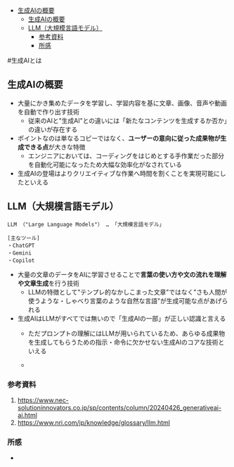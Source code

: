 - [生成AIの概要](#生成AIの概要)
  - [生成AIの概要](#生成AIの概要)
  - [LLM（大規模言語モデル）](#LLM（大規模言語モデル）)
    - [参考資料](#参考資料)
    - [所感](#所感)

#生成AIとは

## 生成AIの概要
* 大量にかき集めたデータを学習し、学習内容を基に文章、画像、音声や動画を自動で作り出す技術
  * 従来のAIと"生成AI"との違いには「新たなコンテンツを生成するか否か」の違いが存在する
* ポイントなのは単なるコピーではなく、**ユーザーの意向に従った成果物が生成できる点**が大きな特徴
  * エンジニアにおいては、コーディングをはじめとする手作業だった部分を自動化可能になったため大幅な効率化がなされている
* 生成AIの登場はよりクリエイティブな作業へ時間を割くことを実現可能にしたといえる

## LLM（大規模言語モデル）
```
LLM （"Large Language Models"） … 「大規模言語モデル」

[主なツール]
・ChatGPT
・Gemini
・Copilot
```
* 大量の文章のデータをAIに学習させることで**言葉の使い方や文の流れを理解や文章生成**を行う技術
  * LLMの特徴として"テンプレ的なかしこまった文章"ではなく"さも人間が使うような・しゃべり言葉のような自然な言語"が生成可能な点があげられる
* 生成AIはLLMがすべてでは無いので「生成AIの一部」が正しい認識と言える
  * ただプロンプトの理解にはLLMが用いられているため、あらゆる成果物を生成してもらうための指示・命令に欠かせない生成AIのコアな技術といえる
 
  * 


### 参考資料
1. https://www.nec-solutioninnovators.co.jp/sp/contents/column/20240426_generativeai-ai.html
2. https://www.nri.com/jp/knowledge/glossary/llm.html

### 所感
* 
